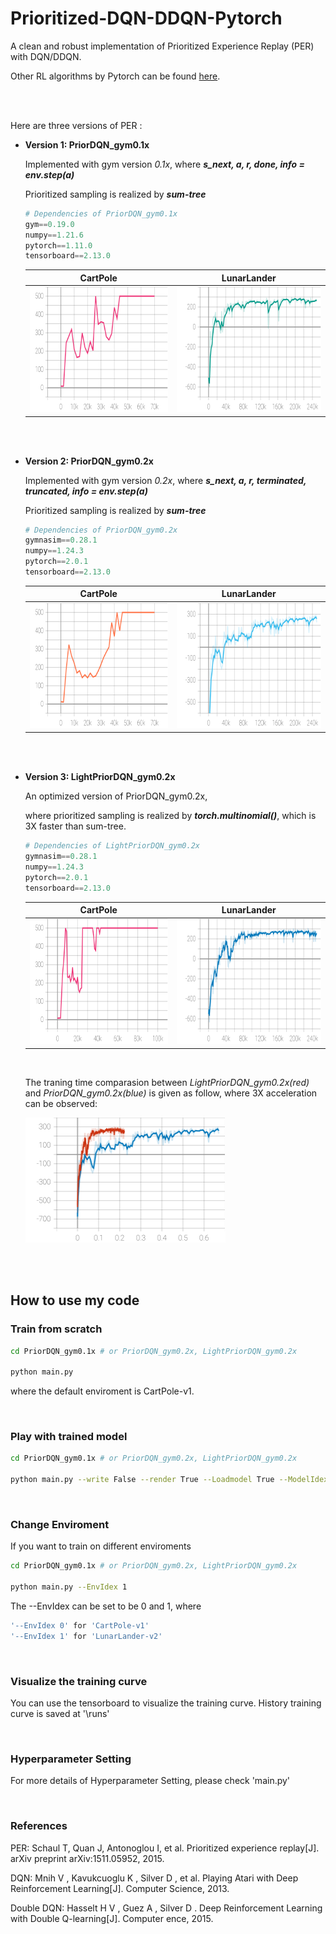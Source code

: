 # Prioritized-DQN-DDQN-Pytorch

A clean and robust implementation of Prioritized Experience Replay (PER) with DQN/DDQN. 

Other RL algorithms by Pytorch can be found [here](https://github.com/XinJingHao/RL-Algorithms-by-Pytorch).


<br/>
<br/>

Here are three versions of PER :

+ **Version 1: PriorDQN_gym0.1x**

  Implemented with gym version *0.1x*, where ***s_next, a, r, done, info = env.step(a)***

  Prioritized sampling is realized by ***sum-tree***

  ```python
  # Dependencies of PriorDQN_gym0.1x
  gym==0.19.0
  numpy==1.21.6
  pytorch==1.11.0
  tensorboard==2.13.0
  ```

  |                           CartPole                           |                         LunarLander                          |
  | :----------------------------------------------------------: | :----------------------------------------------------------: |
  | <img src="https://github.com/XinJingHao/Prioritized-DQN-DDQN-Pytorch/blob/main/PriorDQN_gym0.1x/IMGs/CPV1.svg" width="320" height="200"> | <img src="https://github.com/XinJingHao/Prioritized-DQN-DDQN-Pytorch/blob/main/PriorDQN_gym0.1x/IMGs/LLDV2.svg" width="320" height="200"> |

<br/>
<br/>



+ **Version 2: PriorDQN_gym0.2x**

  Implemented with gym version *0.2x*, where ***s_next, a, r, terminated, truncated, info = env.step(a)***

  Prioritized sampling is realized by ***sum-tree***

  ```python
  # Dependencies of PriorDQN_gym0.2x
  gymnasim==0.28.1 
  numpy==1.24.3  
  pytorch==2.0.1 
  tensorboard==2.13.0
  ```

  |                           CartPole                           |                         LunarLander                          |
  | :----------------------------------------------------------: | :----------------------------------------------------------: |
  | <img src="https://github.com/XinJingHao/Prioritized-DQN-DDQN-Pytorch/blob/main/PriorDQN_gym0.2x/IMGs/CPV1.svg" width="320" height="200"> | <img src="https://github.com/XinJingHao/Prioritized-DQN-DDQN-Pytorch/blob/main/PriorDQN_gym0.2x/IMGs/LLDV2.svg" width="320" height="200"> |

<br/>
<br/>



+ **Version 3: LightPriorDQN_gym0.2x**

  An optimized version of PriorDQN_gym0.2x,

  where prioritized sampling is realized by ***torch.multinomial()***, which is 3X faster than sum-tree.

  ```python
  # Dependencies of LightPriorDQN_gym0.2x
  gymnasim==0.28.1 
  numpy==1.24.3  
  pytorch==2.0.1 
  tensorboard==2.13.0
  ```

  |                           CartPole                           |                         LunarLander                          |
  | :----------------------------------------------------------: | :----------------------------------------------------------: |
  | <img src="https://github.com/XinJingHao/Prioritized-DQN-DDQN-Pytorch/blob/main/LightPriorDQN_gym0.2x/IMGs/CPV1.svg" width="320" height="200"> | <img src="https://github.com/XinJingHao/Prioritized-DQN-DDQN-Pytorch/blob/main/LightPriorDQN_gym0.2x/IMGs/LLDV2.svg" width="320" height="200"> |
  
  <br/>
  
  The traning time comparasion between *LightPriorDQN_gym0.2x(red)* and *PriorDQN_gym0.2x(blue)* is given as follow, where 3X acceleration can be observed:
  
  <img src="https://github.com/XinJingHao/Prioritized-DQN-DDQN-Pytorch/blob/main/LightPriorDQN_gym0.2x/IMGs/time_comparing.svg" width="320" height="200">


<br/>
<br/>

## How to use my code

### Train from scratch

```bash
cd PriorDQN_gym0.1x # or PriorDQN_gym0.2x, LightPriorDQN_gym0.2x

python main.py
```

where the default enviroment is CartPole-v1.  

<br/>

### Play with trained model

```bash
cd PriorDQN_gym0.1x # or PriorDQN_gym0.2x, LightPriorDQN_gym0.2x

python main.py --write False --render True --Loadmodel True --ModelIdex 50000
```

<br/>

### Change Enviroment

If you want to train on different enviroments

```bash
cd PriorDQN_gym0.1x # or PriorDQN_gym0.2x, LightPriorDQN_gym0.2x

python main.py --EnvIdex 1
```

The --EnvIdex can be set to be 0 and 1, where   

```bash
'--EnvIdex 0' for 'CartPole-v1'  
'--EnvIdex 1' for 'LunarLander-v2'   
```

<br/>

### Visualize the training curve

You can use the tensorboard to visualize the training curve. History training curve is saved at '\runs'

<br/>

### Hyperparameter Setting

For more details of Hyperparameter Setting, please check 'main.py'

<br/>

### References

PER: Schaul T, Quan J, Antonoglou I, et al. Prioritized experience replay[J]. arXiv preprint arXiv:1511.05952, 2015.

DQN: Mnih V , Kavukcuoglu K , Silver D , et al. Playing Atari with Deep Reinforcement Learning[J]. Computer Science, 2013. 

Double DQN: Hasselt H V , Guez A , Silver D . Deep Reinforcement Learning with Double Q-learning[J]. Computer ence, 2015.

  
